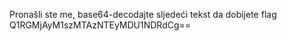 
Pronašli ste me, base64-decodajte sljedeći tekst da dobijete flag Q1RGMjAyM1szMTAzNTEyMDU1NDRdCg==

